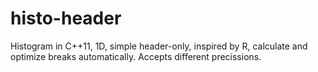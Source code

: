 # histo-header
Histogram in C++11, 1D, simple header-only, inspired by R, calculate and optimize breaks automatically. Accepts different precissions.
